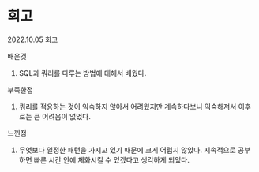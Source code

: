 # 회고

2022.10.05 회고

배운것
1. SQL과 쿼리를 다루는 방법에 대해서 배웠다.

부족한점
1. 쿼리를 적용하는 것이 익숙하지 않아서 어려웠지만 계속하다보니 익숙해져서 이후로는 큰 어려움이 없었다.

느낀점
1. 무엇보다 일정한 패턴을 가지고 있기 때문에 크게 어렵지 않았다. 지속적으로 공부하면 빠른 시간 안에 체화시킬 수 있겠다고 생각하게 되었다.